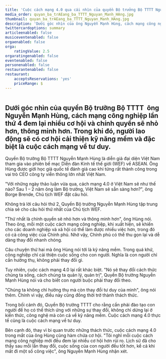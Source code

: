 ```yaml
---
title: 'Cuộc cách mạng 4.0 qua cái nhìn của quyền Bộ trưởng Bộ TTTT Nguyễn Mạnh Hùng'
media_order: quyan_ba_trAEang_ba_TTTT_Nguyan_Manh_HAng.jpg
thumbnail: quyan_ba_trAEang_ba_TTTT_Nguyan_Manh_HAng.jpg
description: 'Dưới góc nhìn của ông Nguyễn Mạnh Hùng, cách mạng công nghiệp lần thứ 4 đem lại nhiều cơ hội và chính quyền sẽ nhỏ hơn, thông minh hơn. Trong khi đó, người lao động sẽ có cơ hội cải thiện kỹ năng mềm và đặc biệt là cuộc cách mạng về tư duy.'
twittercardoptions: summary
articleenabled: false
musiceventenabled: false
orgaenabled: false
orga:
    ratingValue: 2.5
orgaratingenabled: false
eventenabled: false
personenabled: false
restaurantenabled: false
restaurant:
    acceptsReservations: 'yes'
    priceRange: $
---
```


<div class="col-sm-9 post_content">
<p><img src="/giahan/tin-tuc/cuoc-cach-mang-4-0-qua-cai-nhin-cua-quyen-bo-truong-bo-tttt-nguyen-manh-hung/quyan_ba_trAEang_ba_TTTT_Nguyan_Manh_HAng.jpg" alt="" /></p>
<h2 class="sapo">Dưới g&oacute;c nh&igrave;n của quyền Bộ trưởng Bộ TTTT&nbsp; &ocirc;ng Nguyễn Mạnh H&ugrave;ng, c&aacute;ch mạng c&ocirc;ng nghiệp lần thứ 4 đem lại nhiều cơ hội v&agrave; ch&iacute;nh quyền sẽ nhỏ hơn, th&ocirc;ng minh hơn. Trong khi đ&oacute;, người lao động sẽ c&oacute; cơ hội cải thiện kỹ năng mềm v&agrave; đặc biệt l&agrave; cuộc c&aacute;ch mạng về tư duy.</h2>
<div id="contentdetail" class="contentdetail">
<p>Quyền Bộ trưởng Bộ TTTT Nguyễn Mạnh H&ugrave;ng l&agrave; diễn giả đại diện Việt Nam tham gia v&agrave;o phi&ecirc;n bế mạc Diễn đ&agrave;n Kinh tế thế giới (WEF) về ASEAN. &Ocirc;ng H&ugrave;ng được giới học giả quốc tế đ&aacute;nh gi&aacute; cao khi từng rất th&agrave;nh c&ocirc;ng trong vai tr&ograve; CEO c&ocirc;ng ty viễn th&ocirc;ng lớn nhất Việt Nam.</p>
<p>"Với những ng&agrave;y thảo luận vừa qua, c&aacute;ch mạng 4.0 ở Việt Nam sẽ như thế n&agrave;o? Sau 1 &ndash; 2 năm &ocirc;ng l&agrave;m Bộ trưởng, Việt Nam sẽ sẵn s&agrave;ng hơn?", &ocirc;ng Borge Brende, Chủ tịch WEF đặt c&acirc;u hỏi.</p>
<p>Kh&ocirc;ng trả lời c&acirc;u hỏi thứ 2, Quyền Bộ trưởng Nguyễn Mạnh H&ugrave;ng tập trung chia sẻ cho c&acirc;u hỏi thứ nhất của Chủ tịch WEF.</p>
<p>"Thứ nhất l&agrave; ch&iacute;nh quyền sẽ nhỏ hơn v&agrave; th&ocirc;ng minh hơn", &ocirc;ng H&ugrave;ng n&oacute;i. Theo &ocirc;ng, mỗi một cuộc c&aacute;ch mạng c&ocirc;ng nghiệp, khi xuất hiện, sẽ khiến cho c&aacute;c doanh nghiệp v&agrave; x&atilde; hội c&oacute; thể l&agrave;m được nhiều việc hơn, trong đ&oacute; c&oacute; cả c&ocirc;ng việc của Ch&iacute;nh phủ. Nhờ vậy, Ch&iacute;nh phủ c&oacute; thể thu gọn lại v&agrave; dễ d&agrave;ng thay đổi nhanh ch&oacute;ng.</p>
<p>C&acirc;u chuyện thứ hai m&agrave; &ocirc;ng H&ugrave;ng n&oacute;i tới l&agrave; kỹ năng mềm. Trong qu&aacute; khứ, c&ocirc;ng nghiệp chỉ cải thiện cuộc sống cho con người. Nghĩa l&agrave; con người chỉ cần hưởng thụ, kh&ocirc;ng phải thay đổi g&igrave;.</p>
<p>Tuy nhi&ecirc;n, cuộc c&aacute;ch mạng 4.0 lại rất kh&aacute;c biệt. "N&oacute; sẽ thay đổi c&aacute;ch thức ch&uacute;ng ta sống, c&aacute;ch ch&uacute;ng ta quản l&yacute;, quản trị", Quyền Bộ trưởng Nguyễn Mạnh H&ugrave;ng n&oacute;i v&agrave; cho biết con người buộc phải thay đổi theo.</p>
<p>"Ch&uacute;ng ta kh&ocirc;ng chỉ hưởng thụ m&agrave; c&ograve;n thay đổi tư duy của m&igrave;nh", &ocirc;ng n&oacute;i th&ecirc;m. Ch&iacute;nh v&igrave; vậy, điều n&agrave;y cũng đồng thời trở th&agrave;nh th&aacute;ch thức.</p>
<p>Trong bối cảnh đ&oacute;, Quyền Bộ trưởng TTTT cho rằng cần phải đ&agrave;o tạo con người để họ c&oacute; thể th&iacute;ch ứng với những sự thay đổi, kh&ocirc;ng chỉ dừng lại ở kiến thức, c&ocirc;ng nghệ m&agrave; c&ograve;n cả về kỹ năng mềm. Cuộc c&aacute;ch mạng 4.0 thực tế cũng l&agrave; cuộc c&aacute;ch mạng về tư duy.</p>
<p>B&ecirc;n cạnh đ&oacute;, thay v&igrave; bi quan trước những th&aacute;ch thức, cuộc c&aacute;ch mạng 4.0 trong mắt của &ocirc;ng H&ugrave;ng cũng h&agrave;m chứa cơ hội. "T&ocirc;i nghĩ mỗi cuộc c&aacute;ch mạng c&ocirc;ng nghiệp mới đều đem lại nhiều cơ hội hơn rủi ro. Lịch sử đ&atilde; cho thấy sau mỗi lần thay đổi, cuộc sống của con người đều tốt hơn, kể cả khi mất đi một số c&ocirc;ng việc", &ocirc;ng Nguyễn Mạnh H&ugrave;ng nhận x&eacute;t.</p>
</div>
</div>
<div class="col-sm-3 sidebar">
<div class="panel panel-default">
<div class="panel-body">
<div class="row">
<div class="col-sm-10">&nbsp;</div>
</div>
</div>
</div>
</div>